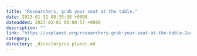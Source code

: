 ```yaml
---
title: "Researchers, grab your seat at the table."
date: 2023-01-31 08:35:38 +0000
dateadded: 2023-02-01 00:00:57 +0000
description: ""
link: "https://uxplanet.org/researchers-grab-your-seat-at-the-table-2ac1940a5e04?source=rss----819cc2aaeee0---4"
category:
directory: _directory/ux-planet.md
---
```

